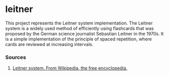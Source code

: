 # leitner

This project represents the Leitner system implementation.
The Leitner system is a widely used method of efficiently using flashcards that was proposed by
the German science journalist Sebastian Leitner in the 1970s. It is a simple implementation of 
the principle of spaced repetition, where cards are reviewed at increasing intervals.

### Sources
1. [Leitner system. From Wikipedia, the free encyclopedia.](https://en.wikipedia.org/wiki/Leitner_system)
